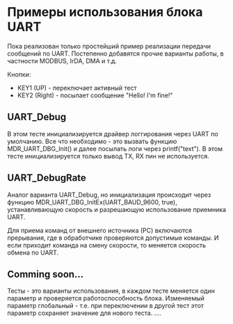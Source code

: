 # Примеры использования блока UART

Пока реализован только простейший пример реализации передачи сообщений по UART. Постепенно добавятся прочие варианты работы, в частности MODBUS, IrDA, DMA и т.д.

Кнопки:
  * KEY1 (UP) - переключает активный тест
  * KEY2 (Right) - посылает сообщение "Hello! I'm fine!"

## UART_Debug
В этом тесте инициализируется драйвер логгирования через UART по умолчанию. Все что необходимо - это вызвать функцию MDR_UART_DBG_Init() и далее посылать логи через printf("text"). В этом тесте инициализируется только вывод TX, RX пин не используется.

## UART_DebugRate
Аналог варианта UART_Debug, но инициализация происходит через функцию MDR_UART_DBG_InitEx(UART_BAUD_9600, true), устанавливающую скорость и разрешающую использование приемника UART.

Для приема команд от внешнего источника (РС) включаются прерывания, где в обработчике проверяются допустимые команды. И если приходит команда на смену скорости, то меняется скорость обмена по UART.

## Comming soon...
Тесты - это варианты использования, в каждом тесте меняется один параметр и проверяется работоспособность блока.
Изменяемый параметр глобальный - т.е. при переключении в другой тест этот параметр сохраняет значение для нового теста.
....
